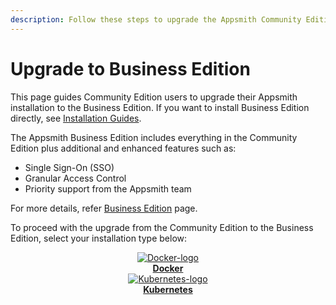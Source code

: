 ```yaml
---
description: Follow these steps to upgrade the Appsmith Community Edition to a Business Edition.
---
```

# Upgrade to Business Edition

This page guides Community Edition users to upgrade their Appsmith installation to the Business Edition. If you want to install Business Edition directly, see [Installation Guides](/getting-started/setup/installation-guides).

The Appsmith Business Edition includes everything in the Community Edition plus additional and enhanced features such as:

- Single Sign-On (SSO)
- Granular Access Control
- Priority support from the Appsmith team

For more details, refer [Business Edition](https://www.appsmith.com/pricing) page.

To proceed with the upgrade from the Community Edition to the Business Edition, select your installation type below:

<div class="containerBorder">
    <div class="containerGrid">
        <div class="columnGrid column-one" align="center">
            <div class="containerCol">
                <a href="/getting-started/setup/upgrade-to-business-edition/docker">
                <img class="containerImage" src="/img/docker-logo.png" alt="Docker-logo"/>
                </a> 
            </div> 
            <b><a href="/getting-started/setup/upgrade-to-business-edition/docker">Docker</a></b>
        </div>
        <div class="columnGrid column-two" align="center">
            <div class="containerCol">
                <a href="/getting-started/setup/upgrade-to-business-edition/kubernetes">
                <img class="containerImage" src="/img/Kubernetes_logo.png" alt="Kubernetes-logo"/>
                </a> 
            </div> 
            <b><a href="/getting-started/setup/upgrade-to-business-edition/kubernetes">Kubernetes</a></b>
       </div>
        <div class="columnGrid column-three" align="center">
        </div>
    </div>
</div>
